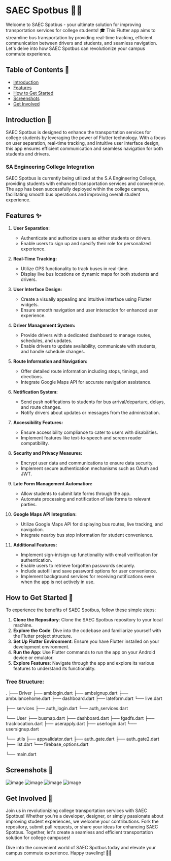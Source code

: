# SAEC Spotbus 🚌📱

Welcome to SAEC Spotbus - your ultimate solution for improving transportation services for college students! 🎓 This Flutter app aims to streamline bus transportation by providing real-time tracking, efficient communication between drivers and students, and seamless navigation. Let's delve into how SAEC Spotbus can revolutionize your campus commute experience.

## Table of Contents 📜

- [Introduction](#introduction-)
- [Features](#features-)
- [How to Get Started](#how-to-get-started-)
- [Screenshots](#screenshots-)
- [Get Involved](#get-involved-)

## Introduction 🚀

SAEC Spotbus is designed to enhance the transportation services for college students by leveraging the power of Flutter technology. With a focus on user separation, real-time tracking, and intuitive user interface design, this app ensures efficient communication and seamless navigation for both students and drivers.

### SA Engineering College Integration
SAEC Spotbus is currently being utilized at the S.A Engineering College, providing students with enhanced transportation services and convenience. The app has been successfully deployed within the college campus, facilitating smooth bus operations and improving overall student experience.

## Features ✨

1. **User Separation:**
   - Authenticate and authorize users as either students or drivers.
   - Enable users to sign up and specify their role for personalized experience.

2. **Real-Time Tracking:**
   - Utilize GPS functionality to track buses in real-time.
   - Display live bus locations on dynamic maps for both students and drivers.

3. **User Interface Design:**
   - Create a visually appealing and intuitive interface using Flutter widgets.
   - Ensure smooth navigation and user interaction for enhanced user experience.

4. **Driver Management System:**
   - Provide drivers with a dedicated dashboard to manage routes, schedules, and updates.
   - Enable drivers to update availability, communicate with students, and handle schedule changes.

5. **Route Information and Navigation:**
   - Offer detailed route information including stops, timings, and directions.
   - Integrate Google Maps API for accurate navigation assistance.

6. **Notification System:**
   - Send push notifications to students for bus arrival/departure, delays, and route changes.
   - Notify drivers about updates or messages from the administration.

7. **Accessibility Features:**
   - Ensure accessibility compliance to cater to users with disabilities.
   - Implement features like text-to-speech and screen reader compatibility.

8. **Security and Privacy Measures:**
   - Encrypt user data and communications to ensure data security.
   - Implement secure authentication mechanisms such as OAuth and JWT.

9. **Late Form Management Automation:**
   - Allow students to submit late forms through the app.
   - Automate processing and notification of late forms to relevant parties.

10. **Google Maps API Integration:**
    - Utilize Google Maps API for displaying bus routes, live tracking, and navigation.
    - Integrate nearby bus stop information for student convenience.

11. **Additional Features:**
    - Implement sign-in/sign-up functionality with email verification for authentication.
    - Enable users to retrieve forgotten passwords securely.
    - Include autofill and save password options for user convenience.
    - Implement background services for receiving notifications even when the app is not actively in use.

## How to Get Started 📲

To experience the benefits of SAEC Spotbus, follow these simple steps:

1. **Clone the Repository**: Clone the SAEC Spotbus repository to your local machine.
2. **Explore the Code**: Dive into the codebase and familiarize yourself with the Flutter project structure.
3. **Set Up Flutter Environment**: Ensure you have Flutter installed on your development environment.
4. **Run the App**: Use Flutter commands to run the app on your Android device or emulator.
5. **Explore Features**: Navigate through the app and explore its various features to understand its functionality.

### Tree Structure:
.
├── Driver
   ├── amblogin.dart
   ├── ambsignup.dart
   ├── ambulancehome.dart
   ├── dashboard.dart
   ├── lateform.dart
   └── live.dart

├── services
   ├── auth_login.dart
   └── auth_services.dart

└── User
    ├── busmap.dart
    ├── dashboard.dart
    ├── fgsdfs.dart
    ├── tracklocation.dart
    ├── userapply.dart
    ├── userlogin.dart
    └── usersignup.dart
    
└── utils
    ├── appvalidator.dart
    ├── auth_gate.dart
    ├── auth_gate2.dart
    ├── list.dart
    └── firebase_options.dart
    
└── main.dart

## Screenshots 📸

![image](https://github.com/Harish-Srinivas-07/Saec-Spotbus/assets/114596900/e9f590d9-1dc2-42fd-9bfa-f530449f6dbe)
![image](https://github.com/Harish-Srinivas-07/Saec-Spotbus/assets/114596900/6a5b0dc5-0d49-49c0-85bf-5a85f8299ae8)
![image](https://github.com/Harish-Srinivas-07/Saec-Spotbus/assets/114596900/9a2327d4-6d9a-436e-b70e-c813bf501bd2)
![image](https://github.com/Harish-Srinivas-07/Saec-Spotbus/assets/114596900/a7254159-b6b3-4899-bd21-08769e9073c4)


## Get Involved 🤝

Join us in revolutionizing college transportation services with SAEC Spotbus! Whether you're a developer, designer, or simply passionate about improving student experiences, we welcome your contributions. Fork the repository, submit pull requests, or share your ideas for enhancing SAEC Spotbus. Together, let's create a seamless and efficient transportation solution for college campuses!

Dive into the convenient world of SAEC Spotbus today and elevate your campus commute experience. Happy traveling! 🚌✨
